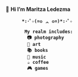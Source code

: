 👋 <strong>Hi I’m Maritza Ledezma<strong>
  
          *:･ﾟ✧(=✪ ᆺ ✪=)*:･ﾟ✧
  
           My realm includes: 
            📷 photography
            🎨 art 
            📚 books
            🎼 music
            ☕️ coffee
            🎮 games

<!---
aaries-lunaa/aaries-lunaa is a ✨ special ✨ repository because its `README.md` (this file) appears on your GitHub profile.
You can click the Preview link to take a look at your changes.
--->
